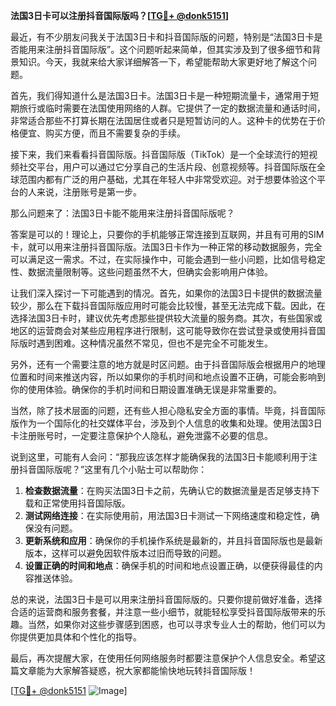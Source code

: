 **法国3日卡可以注册抖音国际版吗？[[TG💪+ @donk5151](https://t.me/s/donk5151)]**

最近，有不少朋友问我关于法国3日卡和抖音国际版的问题，特别是“法国3日卡是否能用来注册抖音国际版”。这个问题听起来简单，但其实涉及到了很多细节和背景知识。今天，我就来给大家详细解答一下，希望能帮助大家更好地了解这个问题。

首先，我们得知道什么是法国3日卡。法国3日卡是一种短期流量卡，通常用于短期旅行或临时需要在法国使用网络的人群。它提供了一定的数据流量和通话时间，非常适合那些不打算长期在法国居住或者只是短暂访问的人。这种卡的优势在于价格便宜、购买方便，而且不需要复杂的手续。

接下来，我们来看看抖音国际版。抖音国际版（TikTok）是一个全球流行的短视频社交平台，用户可以通过它分享自己的生活片段、创意视频等。抖音国际版在全球范围内都有广泛的用户基础，尤其在年轻人中非常受欢迎。对于想要体验这个平台的人来说，注册账号是第一步。

那么问题来了：法国3日卡能不能用来注册抖音国际版呢？

答案是可以的！理论上，只要你的手机能够正常连接到互联网，并且有可用的SIM卡，就可以用来注册抖音国际版。法国3日卡作为一种正常的移动数据服务，完全可以满足这一需求。不过，在实际操作中，可能会遇到一些小问题，比如信号稳定性、数据流量限制等。这些问题虽然不大，但确实会影响用户体验。

让我们深入探讨一下可能遇到的情况。首先，如果你的法国3日卡提供的数据流量较少，那么在下载抖音国际版应用时可能会比较慢，甚至无法完成下载。因此，在选择法国3日卡时，建议优先考虑那些提供较大流量的服务商。其次，有些国家或地区的运营商会对某些应用程序进行限制，这可能导致你在尝试登录或使用抖音国际版时遇到困难。这种情况虽然不常见，但也不是完全不可能发生。

另外，还有一个需要注意的地方就是时区问题。由于抖音国际版会根据用户的地理位置和时间来推送内容，所以如果你的手机时间和地点设置不正确，可能会影响到你的使用体验。确保你的手机时间和日期设置准确无误是非常重要的。

当然，除了技术层面的问题，还有些人担心隐私安全方面的事情。毕竟，抖音国际版作为一个国际化的社交媒体平台，涉及到个人信息的收集和处理。使用法国3日卡注册账号时，一定要注意保护个人隐私，避免泄露不必要的信息。

说到这里，可能有人会问：“那我应该怎样才能确保我的法国3日卡能顺利用于注册抖音国际版呢？”这里有几个小贴士可以帮助你：

1. **检查数据流量**：在购买法国3日卡之前，先确认它的数据流量是否足够支持下载和正常使用抖音国际版。
2. **测试网络连接**：在实际使用前，用法国3日卡测试一下网络速度和稳定性，确保没有问题。
3. **更新系统和应用**：确保你的手机操作系统是最新的，并且抖音国际版也是最新版本，这样可以避免因软件版本过旧而导致的问题。
4. **设置正确的时间和地点**：确保手机的时间和地点设置正确，以便获得最佳的内容推送体验。

总的来说，法国3日卡是可以用来注册抖音国际版的。只要你提前做好准备，选择合适的运营商和服务套餐，并注意一些小细节，就能轻松享受抖音国际版带来的乐趣。当然，如果你对这些步骤感到困惑，也可以寻求专业人士的帮助，他们可以为你提供更加具体和个性化的指导。

最后，再次提醒大家，在使用任何网络服务时都要注意保护个人信息安全。希望这篇文章能为大家解答疑惑，祝大家都能愉快地玩转抖音国际版！

[[TG💪+ @donk5151](https://t.me/s/donk5151) ![Image](https://i.postimg.cc/rwNCRYN7/Snipaste-2025-04-30-17-27-05.png)]